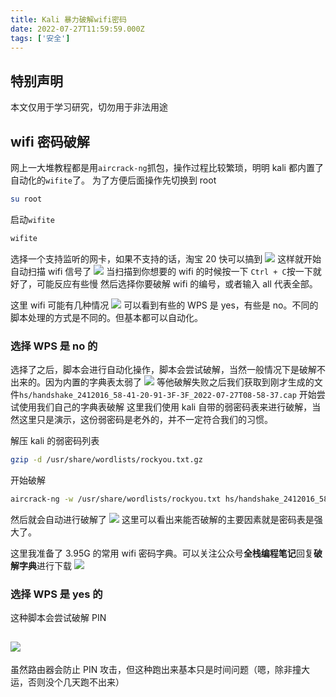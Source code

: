 ```yaml
---
title: Kali 暴力破解wifi密码
date: 2022-07-27T11:59:59.000Z
tags: ['安全']
---
```

  
## 特别声明

本文仅用于学习研究，切勿用于非法用途

## wifi 密码破解

网上一大堆教程都是用`aircrack-ng`抓包，操作过程比较繁琐，明明 kali 都内置了自动化的`wifite`了。
为了方便后面操作先切换到 root

```bash
su root
```

启动`wifite`

```bash
wifite
```

选择一个支持监听的网卡，如果不支持的话，淘宝 20 快可以搞到
![](images/FuBs3kTgfD0lOngTOlC-DXvVq74X.png)
这样就开始自动扫描 wifi 信号了
![](images/FkwY9Sh7HPlb7X_3199WUGKqKAYj.png)
当扫描到你想要的 wifi 的时候按一下 `Ctrl + C`按一下就好了，可能反应有些慢
然后选择你要破解 wifi 的编号，或者输入 all 代表全部。

这里 wifi 可能有几种情况
![](images/Fmm3JA8b5JMGkontEqz3UP9MrkSk.png)
可以看到有些的 WPS 是 yes，有些是 no。不同的脚本处理的方式是不同的。但基本都可以自动化。

### 选择 WPS 是 no 的

选择了之后，脚本会进行自动化操作，脚本会尝试破解，当然一般情况下是破解不出来的。因为内置的字典表太弱了
![](images/Fkrgb0oBQbmoY5K2Xtr7myZEllvC.png)
等他破解失败之后我们获取到刚才生成的文件`hs/handshake_2412016_58-41-20-91-3F-3F_2022-07-27T08-58-37.cap`
开始尝试使用我们自己的字典表破解
这里我们使用 kali 自带的弱密码表来进行破解，当然这里只是演示，这份弱密码是老外的，并不一定符合我们的习惯。

解压 kali 的弱密码列表

```bash
gzip -d /usr/share/wordlists/rockyou.txt.gz
```

开始破解

```bash
aircrack-ng -w /usr/share/wordlists/rockyou.txt hs/handshake_2412016_58-41-20-91-3F-3F_2022-07-27T08-58-37.cap
```

然后就会自动进行破解了
![](images/FlJFQ58yPiVRZNJLXIbtDCC-wtOU.png)
这里可以看出来能否破解的主要因素就是密码表是强大了。

这里我准备了 3.95G 的常用 wifi 密码字典。可以关注公众号**全栈编程笔记**回复**破解字典**进行下载
![](images/FlDNc9xReFGO3iM2CoMG2Z7zjTjh.png)

### 选择 WPS 是 yes 的

这种脚本会尝试破解 PIN

## ![](images/FvSRBTEYn7pjNs5pL8PF0xlEGd0-.png)

虽然路由器会防止 PIN 攻击，但这种跑出来基本只是时间问题（嗯，除非撞大运，否则没个几天跑不出来）